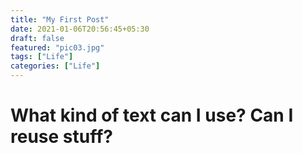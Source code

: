 ```yaml
---
title: "My First Post"
date: 2021-01-06T20:56:45+05:30
draft: false
featured: "pic03.jpg"
tags: ["Life"]
categories: ["Life"]
---
```

# What kind of text can I use? Can I reuse stuff?

